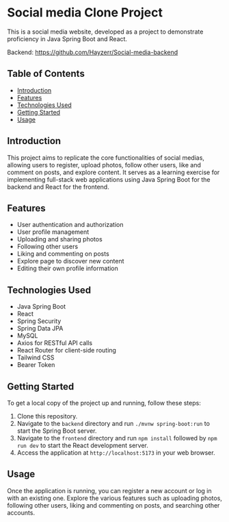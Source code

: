 # Social media Clone Project

This is a social media website, developed as a project to demonstrate proficiency in Java Spring Boot and React.

Backend: https://github.com/Hayzerr/Social-media-backend

## Table of Contents

- [Introduction](#introduction)
- [Features](#features)
- [Technologies Used](#technologies-used)
- [Getting Started](#getting-started)
- [Usage](#usage)

## Introduction

This project aims to replicate the core functionalities of social medias, allowing users to register, upload photos, follow other users, like and comment on posts, and explore content. It serves as a learning exercise for implementing full-stack web applications using Java Spring Boot for the backend and React for the frontend.

## Features

- User authentication and authorization
- User profile management
- Uploading and sharing photos
- Following other users
- Liking and commenting on posts
- Explore page to discover new content
- Editing their own profile information

## Technologies Used

- Java Spring Boot
- React
- Spring Security
- Spring Data JPA
- MySQL
- Axios for RESTful API calls
- React Router for client-side routing
- Tailwind CSS
- Bearer Token

## Getting Started

To get a local copy of the project up and running, follow these steps:

1. Clone this repository.
2. Navigate to the `backend` directory and run `./mvnw spring-boot:run` to start the Spring Boot server.
3. Navigate to the `frontend` directory and run `npm install` followed by `npm run dev` to start the React development server.
4. Access the application at `http://localhost:5173` in your web browser.

## Usage

Once the application is running, you can register a new account or log in with an existing one. Explore the various features such as uploading photos, following other users, liking and commenting on posts, and searching other accounts.



